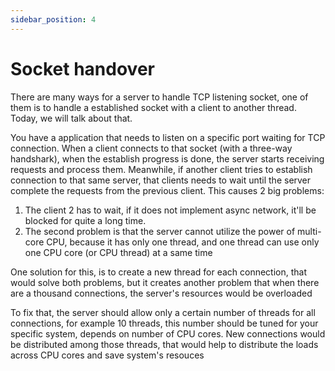 ```yaml
---
sidebar_position: 4
---
```


# Socket handover


There are many ways for a server to handle TCP listening socket, one of them is to handle a established socket with a client to another thread. Today, we will talk about that.

You have a application that needs to listen on a specific port waiting for TCP connection. When a client connects to that socket (with a three-way handshark), when the establish progress is done, the server starts receiving requests and process them. Meanwhile, if another client tries to establish connection to that same server, that clients needs to wait until the server complete the requests from the previous client. This causes 2 big problems:
1. The client 2 has to wait, if it does not implement async network, it'll be blocked for quite a long time.
2. The second problem is that the server cannot utilize the power of multi-core CPU, because it has only one thread, and one thread can use only one CPU core (or CPU thread) at a same time

One solution for this, is to create a new thread for each connection, that would solve both problems, but it creates another problem that when there are a thousand connections, the server's resources would be overloaded

To fix that, the server should allow only a certain number of threads for all connections, for example 10 threads, this number should be tuned for your specific system, depends on number of CPU cores. New connections would be distributed among those threads, that would help to distribute the loads across CPU cores and save system's resouces